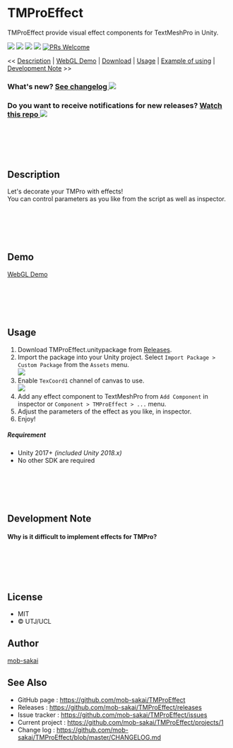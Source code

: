 TMProEffect
===

TMProEffect provide visual effect components for TextMeshPro in Unity.

[![](https://img.shields.io/github/release/mob-sakai/TMProEffect.svg?label=latest%20version)](https://github.com/mob-sakai/TMProEffect/releases)
[![](https://img.shields.io/github/release-date/mob-sakai/TMProEffect.svg)](https://github.com/mob-sakai/TMProEffect/releases)
![](https://img.shields.io/badge/unity-5.5%2B-green.svg)
[![](https://img.shields.io/github/license/mob-sakai/TMProEffect.svg)](https://github.com/mob-sakai/TMProEffect/blob/master/LICENSE.txt)
[![PRs Welcome](https://img.shields.io/badge/PRs-welcome-orange.svg)](http://makeapullrequest.com)

<< [Description](#Description) | [WebGL Demo](#demo) | [Download](https://github.com/mob-sakai/TMProEffect/releases) | [Usage](#usage) | [Example of using](#example-of-using) | [Development Note](#development-note) >>

### What's new? [See changelog ![](https://img.shields.io/github/release-date/mob-sakai/TMProEffect.svg?label=last%20updated)](https://github.com/mob-sakai/TMProEffect/blob/develop/CHANGELOG.md)
### Do you want to receive notifications for new releases? [Watch this repo ![](https://img.shields.io/github/watchers/mob-sakai/TMProEffect.svg?style=social&label=Watch)](https://github.com/mob-sakai/TMProEffect/subscription)



<br><br><br><br>
## Description

Let's decorate your TMPro with effects!  
You can control parameters as you like from the script as well as inspector.



<br><br><br><br>
## Demo

[WebGL Demo](http://mob-sakai.github.io/TMProEffect)



<br><br><br><br>
## Usage

1. Download TMProEffect.unitypackage from [Releases](https://github.com/mob-sakai/TMProEffect/releases).
2. Import the package into your Unity project. Select `Import Package > Custom Package` from the `Assets` menu.  
![](https://user-images.githubusercontent.com/12690315/46570979-edbb5a00-c9a7-11e8-845d-c5ee279effec.png)
1. Enable `TexCoord1` channel of canvas to use.  
![](https://user-images.githubusercontent.com/12690315/46567584-3525f400-c970-11e8-9839-5c9e810b0b80.png)
1. Add any effect component to TextMeshPro from `Add Component` in inspector or `Component > TMProEffect > ...` menu.  
1. Adjust the parameters of the effect as you like, in inspector.  
1. Enjoy!


##### Requirement

* Unity 2017+ *(included Unity 2018.x)*
* No other SDK are required



<br><br><br><br>
## Development Note

#### Why is it difficult to implement effects for TMPro?


<br><br><br><br>
## License

* MIT
* © UTJ/UCL



## Author

[mob-sakai](https://github.com/mob-sakai)



## See Also

* GitHub page : https://github.com/mob-sakai/TMProEffect
* Releases : https://github.com/mob-sakai/TMProEffect/releases
* Issue tracker : https://github.com/mob-sakai/TMProEffect/issues
* Current project : https://github.com/mob-sakai/TMProEffect/projects/1
* Change log : https://github.com/mob-sakai/TMProEffect/blob/master/CHANGELOG.md
